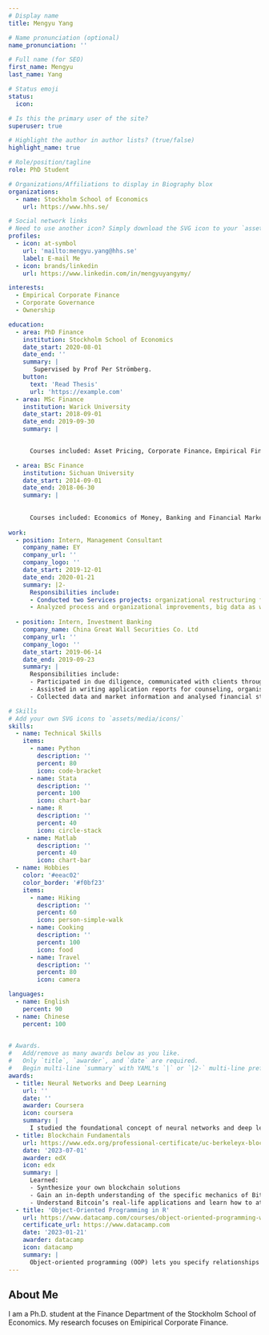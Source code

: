 ```yaml
---
# Display name
title: Mengyu Yang

# Name pronunciation (optional)
name_pronunciation: ''

# Full name (for SEO)
first_name: Mengyu
last_name: Yang

# Status emoji
status:
  icon: 

# Is this the primary user of the site?
superuser: true

# Highlight the author in author lists? (true/false)
highlight_name: true

# Role/position/tagline
role: PhD Student

# Organizations/Affiliations to display in Biography blox
organizations:
  - name: Stockholm School of Economics
    url: https://www.hhs.se/

# Social network links
# Need to use another icon? Simply download the SVG icon to your `assets/media/icons/` folder.
profiles:
  - icon: at-symbol
    url: 'mailto:mengyu.yang@hhs.se'
    label: E-mail Me
  - icon: brands/linkedin
    url: https://www.linkedin.com/in/mengyuyangymy/

interests:
  - Empirical Corporate Finance
  - Corporate Governance
  - Ownership

education:
  - area: PhD Finance
    institution: Stockholm School of Economics
    date_start: 2020-08-01
    date_end: ''
    summary: |
       Supervised by Prof Per Strömberg.
    button:
      text: 'Read Thesis'
      url: 'https://example.com'
  - area: MSc Finance
    institution: Warick University
    date_start: 2018-09-01
    date_end: 2019-09-30
    summary: |
      

      Courses included: Asset Pricing, Corporate Finance，Empirical Finance, Quantitative Methods for Finance 

  - area: BSc Finance
    institution: Sichuan University
    date_start: 2014-09-01
    date_end: 2018-06-30
    summary: |
      
      
      Courses included: Economics of Money, Banking and Financial Market, Theory and Practice of Investment Banking, Financial Market, Corporate Finance
      
work:
  - position: Intern, Management Consultant
    company_name: EY
    company_url: ''
    company_logo: ''
    date_start: 2019-12-01
    date_end: 2020-01-21
    summary: |2-
      Responsibilities include:
      - Conducted two Services projects: organizational restructuring for a mutual fund company and a development strategy project for an industrial company.
      - Analyzed process and organizational improvements, big data as well as business cases and financial data.
      
  - position: Intern, Investment Banking
    company_name: China Great Wall Securities Co. Ltd
    company_url: ''
    company_logo: ''
    date_start: 2019-06-14
    date_end: 2019-09-23
    summary: |
      Responsibilities include:
      - Participated in due diligence, communicated with clients through interviews and cooperated with law and accounting firms to investigate issuers business.
      - Assisted in writing application reports for counseling, organised draft files, and completed application work, submitting registration materials to the China Securities Regulatory Commission. 
      - Collected data and market information and analysed financial statements to assist in writing prospectuses.

# Skills
# Add your own SVG icons to `assets/media/icons/`
skills:
  - name: Technical Skills
    items:
      - name: Python
        description: ''
        percent: 80
        icon: code-bracket
      - name: Stata
        description: ''
        percent: 100
        icon: chart-bar
      - name: R
        description: ''
        percent: 40
        icon: circle-stack
     - name: Matlab
        description: ''
        percent: 40
        icon: chart-bar
  - name: Hobbies
    color: '#eeac02'
    color_border: '#f0bf23'
    items:
      - name: Hiking
        description: ''
        percent: 60
        icon: person-simple-walk
      - name: Cooking
        description: ''
        percent: 100
        icon: food
      - name: Travel
        description: ''
        percent: 80
        icon: camera

languages:
  - name: English
    percent: 90
  - name: Chinese
    percent: 100
  

# Awards.
#   Add/remove as many awards below as you like.
#   Only `title`, `awarder`, and `date` are required.
#   Begin multi-line `summary` with YAML's `|` or `|2-` multi-line prefix and indent 2 spaces below.
awards:
  - title: Neural Networks and Deep Learning
    url: ''
    date: ''
    awarder: Coursera
    icon: coursera
    summary: |
      I studied the foundational concept of neural networks and deep learning. By the end, I was familiar with the significant technological trends driving the rise of deep learning; build, train, and apply fully connected deep neural networks; implement efficient (vectorized) neural networks; identify key parameters in a neural network’s architecture; and apply deep learning to your own applications.
  - title: Blockchain Fundamentals
    url: https://www.edx.org/professional-certificate/uc-berkeleyx-blockchain-fundamentals
    date: '2023-07-01'
    awarder: edX
    icon: edx
    summary: |
      Learned:
      - Synthesize your own blockchain solutions
      - Gain an in-depth understanding of the specific mechanics of Bitcoin
      - Understand Bitcoin’s real-life applications and learn how to attack and destroy Bitcoin, Ethereum, smart contracts and Dapps, and alternatives to Bitcoin’s Proof-of-Work consensus algorithm
  - title: 'Object-Oriented Programming in R'
    url: https://www.datacamp.com/courses/object-oriented-programming-with-s3-and-r6-in-r
    certificate_url: https://www.datacamp.com
    date: '2023-01-21'
    awarder: datacamp
    icon: datacamp
    summary: |
      Object-oriented programming (OOP) lets you specify relationships between functions and the objects that they can act on, helping you manage complexity in your code. This is an intermediate level course, providing an introduction to OOP, using the S3 and R6 systems. S3 is a great day-to-day R programming tool that simplifies some of the functions that you write. R6 is especially useful for industry-specific analyses, working with web APIs, and building GUIs.
---
```


## About Me

 I am a Ph.D. student at the Finance Department of the Stockholm School of Economics. My research focuses on Emipirical Corporate Finance.
